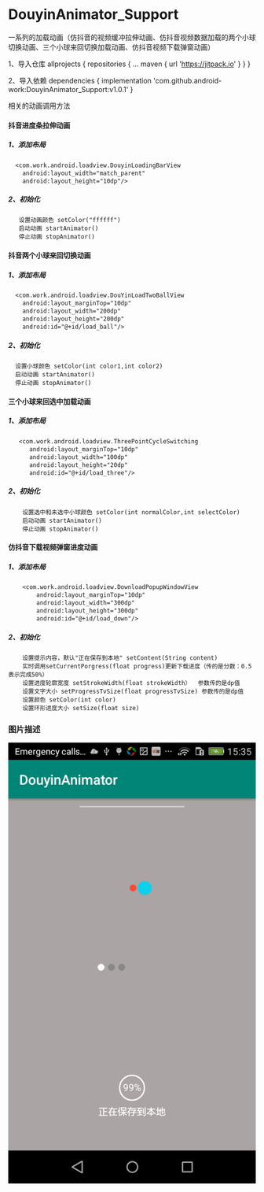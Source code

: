 # DouyinAnimator_Support
一系列的加载动画（仿抖音的视频缓冲拉伸动画、仿抖音视频数据加载的两个小球切换动画、三个小球来回切换加载动画、仿抖音视频下载弹窗动画）

1、导入仓库
allprojects {
repositories {
...
maven { url 'https://jitpack.io' }
}
}

2、导入依赖
dependencies {
implementation 'com.github.android-work:DouyinAnimator_Support:v1.0.1'
}

相关的动画调用方法
#### 抖音进度条拉伸动画
  ##### 1、添加布局
      <com.work.android.loadview.DouyinLoadingBarView
        android:layout_width="match_parent"
        android:layout_height="10dp"/>
  ##### 2、初始化
       设置动画颜色 setColor("ffffff")
       启动动画 startAnimator()
       停止动画 stopAnimator()
       
       
#### 抖音两个小球来回切换动画
  ##### 1、添加布局
      <com.work.android.loadview.DouYinLoadTwoBallView
        android:layout_marginTop="10dp"
        android:layout_width="200dp"
        android:layout_height="200dp"
        android:id="@+id/load_ball"/>
        
  ##### 2、初始化<br>
      设置小球颜色 setColor(int color1,int color2)
      启动动画 startAnimator()
      停止动画 stopAnimator()


#### 三个小球来回选中加载动画
  ##### 1、添加布局
       <com.work.android.loadview.ThreePointCycleSwitching
          android:layout_marginTop="10dp"
          android:layout_width="100dp"
          android:layout_height="20dp"
          android:id="@+id/load_three"/>
          
  ##### 2、初始化
        设置选中和未选中小球颜色 setColor(int normalColor,int selectColor)
        启动动画 startAnimator()
        停止动画 stopAnimator()
        
        
#### 仿抖音下载视频弹窗进度动画
   ##### 1、添加布局
        <com.work.android.loadview.DownloadPopupWindowView
            android:layout_marginTop="10dp"
            android:layout_width="300dp"
            android:layout_height="300dp"
            android:id="@+id/load_down"/>
           
   ##### 2、初始化
        设置提示内容，默认"正在保存到本地" setContent(String content)
        实时调用setCurrentPorgress(float progress)更新下载进度（传的是分数：0.5表示完成50%）
        设置进度轮廓宽度 setStrokeWidth(float strokeWidth）  参数传的是dp值
        设置文字大小 setProgressTvSize(float progressTvSize) 参数传的是dp值 
        设置颜色 setColor(int color)
        设置环形进度大小 setSize(float size)
    

### 图片描述<br>
![图片描述](https://github.com/android-work/DouyinAnimator_Support/blob/master/IMAGE/Screenshot_2019-08-23-15-35-18.png)
